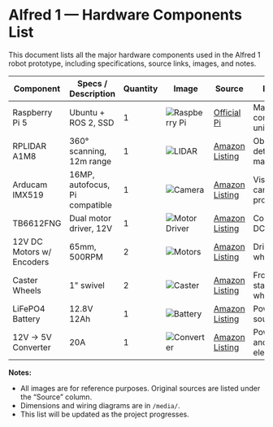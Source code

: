 # Alfred 1 — Hardware Components List

This document lists all the major hardware components used in the Alfred 1 robot prototype, including specifications, source links, images, and notes.

| Component | Specs / Description | Quantity | Image | Source | Notes |
|-----------|------------------|----------|-------|--------|-------|
| Raspberry Pi 5 | Ubuntu + ROS 2, SSD | 1 | ![Raspberry Pi](../media/raspberry_pi.png) | [Official Pi](https://www.raspberrypi.com/) | Main computing unit |
| RPLIDAR A1M8 | 360° scanning, 12m range | 1 | ![LIDAR](../media/lidar.png) | [Amazon Listing](https://www.amazon.com/example-link) | Obstacle detection / mapping |
| Arducam IMX519 | 16MP, autofocus, Pi compatible | 1 | ![Camera](../media/arducam.png) | [Amazon Listing](https://www.amazon.com/example-link) | Vision / camera processing |
| TB6612FNG | Dual motor driver, 12V | 1 | ![Motor Driver](../media/tb6612.png) | [Amazon Listing](https://www.amazon.com/example-link) | Controls 2 DC motors |
| 12V DC Motors w/ Encoders | 65mm, 500RPM | 2 | ![Motors](../media/motors.png) | [Amazon Listing](https://www.amazon.com/example-link) | Drive wheels |
| Caster Wheels | 1" swivel | 2 | ![Caster](../media/caster.png) | [Amazon Listing](https://www.amazon.com/example-link) | Front stabilizing wheels |
| LiFePO4 Battery | 12.8V 12Ah | 1 | ![Battery](../media/battery.png) | [Amazon Listing](https://www.amazon.com/example-link) | Power source |
| 12V → 5V Converter | 20A | 1 | ![Converter](../media/converter.png) | [Amazon Listing](https://www.amazon.com/example-link) | Powers Pi and electronics |

**Notes:**
- All images are for reference purposes. Original sources are listed under the “Source” column.
- Dimensions and wiring diagrams are in `/media/`.
- This list will be updated as the project progresses.
